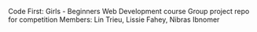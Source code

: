 Code First: Girls - Beginners Web Development course
Group project repo for competition 
Members: Lin Trieu, Lissie Fahey, Nibras Ibnomer 
